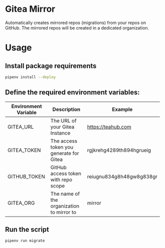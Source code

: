 # Gitea Mirror

Automatically creates mirrored repos (migrations) from your repos on GitHub.
The mirrored repos will be created in a dedicated organization.

# Usage

## Install package requirements

```bash
pipenv install --deploy
```

## Define the required environment variables:

| Environment Variable | Description                               | Example                  |
|----------------------|-------------------------------------------|--------------------------|
| GITEA_URL            | The URL of your Gitea Instance            | https://teahub.com       |
| GITEA_TOKEN          | The access token you generate for Gitea   | rgjkrehg4289th894hgrueig |
| GITHUB_TOKEN         | GitHub access token with repo scope       | reiugnu834g8h48gw8g838gr |
| GITEA_ORG            | The name of the organization to mirror to | mirror                   |

## Run the script

```bash
pipenv run migrate
```
